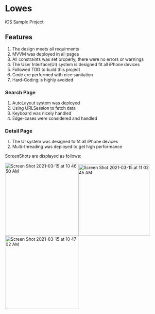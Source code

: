 # Lowes
iOS Sample Project

## Features
1. The design meets all requirments
2. MVVM was deployed in all pages
3. All constraints was set properly, there were no errors or warnings
4. The User Interface(UI) system is designed fit all iPhone devices 
5. Followed TDD to build this project
6. Code are performed with nice sanitation
7. Hard-Coding is highly avoided

### Search Page
1. AutoLayout system was deployed
2. Using URLSession to fetch data
3. Keyboard was nicely handled
4. Edge-cases were considered and handled

### Detail Page
1. The UI system was designed to fit all iPhone devices
2. Multi-threading was deployed to get high performance 


ScreenShots are displayed as follows:


<img width="241" alt="Screen Shot 2021-03-15 at 10 46 50 AM" src="https://user-images.githubusercontent.com/63318597/111172402-2c439e80-857c-11eb-9897-ef25fadc3440.png"><img width="236" alt="Screen Shot 2021-03-15 at 11 02 45 AM" src="https://user-images.githubusercontent.com/63318597/111174705-061efe00-857e-11eb-862e-c849fab89e93.png"><img width="241" alt="Screen Shot 2021-03-15 at 10 47 02 AM" src="https://user-images.githubusercontent.com/63318597/111172404-2cdc3500-857c-11eb-8873-32a5e15a52b0.png">


